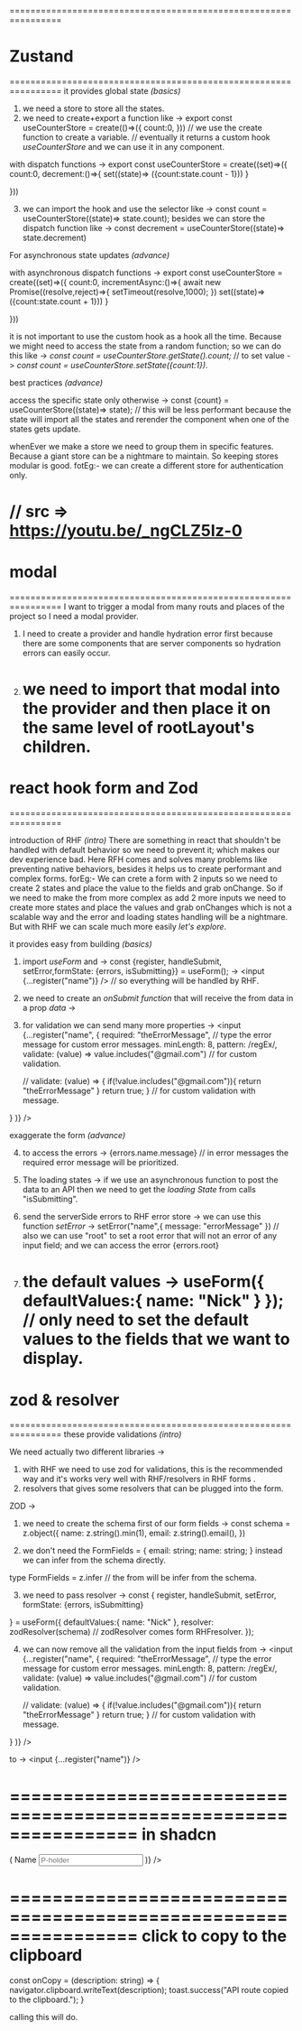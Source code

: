 ================================================================

# Zustand

================================================================
it provides global state _(basics)_

1. we need a store to store all the states.
2. we need to create+export a function like -> export const useCounterStore = create<propsType>(()=>({
   count:0,
   }))
   // we use the create function to create a variable.
   // eventually it returns a custom hook _useCounterStore_ and we can use it in any component.

with dispatch functions -> export const useCounterStore = create<propsType>((set)=>({
count:0,
decrement:()=>{
set((state)=> ({count:state.count - 1}))
}

}))

3. we can import the hook and use the selector like -> const count = useCounterStore((state)=> state.count);
   besides we can store the dispatch function like -> const decrement = useCounterStore((state)=> state.decrement)

For asynchronous state updates _(advance)_

with asynchronous dispatch functions -> export const useCounterStore = create<propsType>((set)=>({
count:0,
incrementAsync:()=>{
await new Promise((resolve,reject)=>{
setTimeout(resolve,1000);
})
set((state)=> ({count:state.count + 1}))
}

}))

it is not important to use the custom hook as a hook all the time. Because we might need to access the state from a random function; so we can do this like -> _const count = useCounterStore.getState().count;_
// to set value -> _const count = useCounterStore.setState({count:1})_.

best practices _(advance)_

access the specific state only otherwise -> const {count} = useCounterStore((state)=> state); // this will be less performant because the state will import all the states and rerender the component when one of the states gets update.

whenEver we make a store we need to group them in specific features. Because a giant store can be a nightmare to maintain.
So keeping stores modular is good. fotEg:- we can create a different store for authentication only.

# // src => https://youtu.be/_ngCLZ5Iz-0

# modal

================================================================
I want to trigger a modal from many routs and places of the project so I need a modal provider.

1. I need to create a provider and handle hydration error first because there are some components that are server components so hydration errors can easily occur.
2. # we need to import that modal into the provider and then place it on the same level of rootLayout's children.

# react hook form and Zod

================================================================

introduction of RHF _(intro)_
There are something in react that shouldn't be handled with default behavior so we need to prevent it; which makes our dev experience bad. Here RFH comes and solves many problems like preventing native behaviors, besides it helps us to create performant and complex forms.
forEg:- We can crete a form with 2 inputs so we need to create 2 states and place the value to the fields and grab onChange. So if we need to make the from more complex as add 2 more inputs we need to create more states and place the values and grab onChanges which is not a scalable way and the error and loading states handling will be a nightmare. But with RHF we can scale much more easily _let's explore_.

it provides easy from building _(basics)_

1. import _useForm_ and -> const {register, handleSubmit, setError,formState: {errors, isSubmitting}} = useForm<FormFieldsInterface>();
   -> <input {...register("name")} /> // so everything will be handled by RHF.

2. we need to create an _onSubmit function_ that will receive the from data in a prop _data_ -> <form onSubmit={handleSubmit(onsubmitFunction)}>

3. for validation we can send many more properties
   -> <input {...register("name",
   {
   required: "theErrorMessage", // type the error message for custom error messages.
   minLength: 8,
   pattern: /regEx/,
   validate: (value) => value.includes("@gmail.com") // for custom validation.

   // validate: (value) => {
   if(!value.includes("@gmail.com")){
   return "theErrorMessage"
   }
   return true;
   } // for custom validation with message.

}
)} />

exaggerate the form _(advance)_

4. to access the errors -> {errors.name.message} // in error messages the required error message will be prioritized.
5. The loading states -> if we use an asynchronous function to post the data to an API then we need to get the _loading State_ from calls "isSubmitting".

6. send the serverSide errors to RHF error store -> we can use this function _setError_ -> setError("name",{
   message: "errorMessage"
   })
   // also we can use "root" to set a root error that will not an error of any input field; and we can access the error {errors.root}

7. the default values -> useForm<FormFieldsInterface>({
   defaultValues:{
   name: "Nick"
   }
   });
   // only need to set the default values to the fields that we want to display.
   ================================================================

# zod & resolver

================================================================
these provide validations _(intro)_

We need actually two different libraries ->

1. with RHF we need to use zod for validations, this is the recommended way and it's works very well with RHF/resolvers in RHF forms .
2. resolvers that gives some resolvers that can be plugged into the form.

ZOD ->

1. we need to create the schema first of our form fields
   -> const schema = z.object({
   name: z.string().min(1),
   email: z.string().email(),
   })

2. we don't need the FormFields = { email: string; name: string; } instead we can infer from the schema directly.

type FormFields = z.infer<typeof schema> // the from will be infer from the schema.

3. we need to pass resolver ->
   const {
   register,
   handleSubmit,
   setError,
   formState: {errors, isSubmitting}

} = useForm<FormFieldsInterface>({
defaultValues:{
name: "Nick"
},
resolver: zodResolver(schema) // zodResolver comes form RHFresolver.
});

4. we can now remove all the validation from the input fields
   from -> <input {...register("name",
   {
   required: "theErrorMessage", // type the error message for custom error messages.
   minLength: 8,
   pattern: /regEx/,
   validate: (value) => value.includes("@gmail.com") // for custom validation.

   // validate: (value) => {
   if(!value.includes("@gmail.com")){
   return "theErrorMessage"
   }
   return true;
   } // for custom validation with message.

}
)} />

to -> <input {...register("name")} />

================================================================
in shadcn
================================================================

<Form {...form} >
<form onSubmit={form.handleSubmit(onSubmit)}>
<FormField
control={form.control}
name="name"
render={({ field }) => (
<FormItem >
<FormLabel >Name</FormLabel>
<Input placeholder="P-holder" {...field} />
</FormItem>
)}
/>
</form>
</Form>


================================================================
click to copy to the clipboard
================================================================
const onCopy = (description: string) => {
    navigator.clipboard.writeText(description);
    toast.success("API route copied to the clipboard.");
}

calling this will do.

